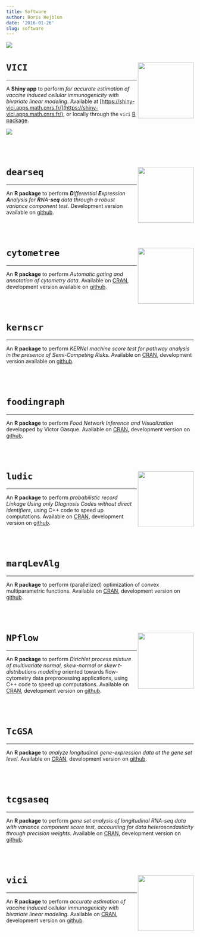 ```yaml
---
title: Software
author: Boris Hejblum
date: '2016-01-26'
slug: software
---
```


![](/files/shinyhex_small.png) 


# `VICI` <a><img src='/files/hexstickers/vici.svg' align="right" width="150" /></a>   
  
* * *

A **Shiny app** to perform *for accurate estimation of vaccine induced cellular immunogenicity with bivariate linear modeling*. Available at [https://shiny-vici.apps.math.cnrs.fr/](https://shiny-vici.apps.math.cnrs.fr/), or locally through the `vici` [R package](https://CRAN.R-project.org/package=vici).  

![](/files/Rlogo.png)

<br />
<br />

 # `dearseq` <a><img src='/files/hexstickers/dearseq.svg' align="right" width="150" /></a> 
  
* * *
  
  An **R package** to perform ***D**ifferential **E**xpression **A**nalysis for **R**NA-**seq** data through a robust variance component test*. Development version available on [github](https://github.com/borishejblum/dearseq).  


<br />
<br />

 # `cytometree` <a><img src='/files/hexstickers/cytometree.svg' align="right" width="150" /></a> 
  
* * *

An **R package** to perform *Automatic gating and annotation of cytometry data*. Available on [CRAN](https://CRAN.R-project.org/package=cytometree), development version available on [github](https://github.com/sistm/cytometree). 


<br />
<br />

 # `kernscr` 
  
* * *

An **R package** to perform *KERNel machine score test for pathway analysis in the presence of Semi-Competing Risks*. Available on [CRAN](https://CRAN.R-project.org/package=kernscr), development version available on [github](https://github.com/borishejblum/kernscr).


<br />
<br />

 # `foodingraph` 
 
* * *

An **R package** to perform *Food Network Inference and Visualization* developped by Victor Gasque. Available on [CRAN](https://CRAN.R-project.org/package=foodingraph), development version on [github](https://github.com/victorgasque/foodingraph).


<br />
<br />

 # `ludic` <a><img src='/files/hexstickers/ludic.svg' align="right" width="150" /></a> 

* * *
 
An **R package** to perform *probabilistic record Linkage Using only DIagnosis Codes without direct identifiers*, using C++ code to speed up computations. Available on [CRAN](https://CRAN.R-project.org/package=ludic), development version on [github](https://github.com/borishejblum/ludic).


<br />
<br />

 # `marqLevAlg` 

* * *

An **R package** to perform (parallelized) optimization of convex multiparametric functions. Available on [CRAN](https://CRAN.R-project.org/package=marqLevAlg), development version on [github](https://github.com/VivianePhilipps/marqLevAlgParallel).


<br />
<br />

 # `NPflow` <a><img src='/files/hexstickers/NPflow.svg' align="right" width="150" /></a> 

* * *

An **R package** to perform *Dirichlet process mixture of multivariate normal, skew-normal or skew $t$-distributions modeling* oriented towards flow-cytometry data preprocessing applications, using C++ code to speed up computations. Available on [CRAN](https://CRAN.R-project.org/package=NPflow), development version on [github](https://github.com/borishejblum/NPflow).


<br />
<br />

 # `TcGSA` 

* * *

An **R package** to *analyze longitudinal gene-expression data at the gene set level*. Available on [CRAN](https://CRAN.R-project.org/package=TcGSA), development version on [github](https://github.com/borishejblum/TcGSA).


<br />
<br />

 # `tcgsaseq` 

* * *

An **R package** to perform *gene set analysis of longitudinal RNA-seq data with variance component score test, accounting for data heteroscedasticity through precision weights*. Available on [CRAN](https://CRAN.R-project.org/package=tcgsaseq), development version on [github](https://github.com/denisagniel/tcgsaseq).
 
  
<br />
<br />

 # `vici` <a><img src='/files/hexstickers/VICI.svg' align="right" width="150" /></a> 

* * *

An **R package** to perform *accurate estimation of vaccine induced cellular immunogenicity with bivariate linear modeling*. Available on [CRAN](https://CRAN.R-project.org/package=vici), development version on [github](https://github.com/borishejblum/vici).

